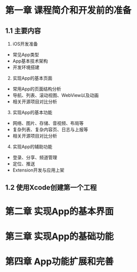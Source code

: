 # 第一章 课程简介和开发前的准备
## 1.1 主要内容
1. iOS开发准备
* 常见App类型
* App基本技术架构
* 开发环境搭建
2. 实现App的基本页面
* 常用App的页面结构分析
* 导航、列表、滚动视图、WebView以及动画
* 相关开源项目对比分析
3. 实现App的基本功能
* 网络、图片、存储、音视频、布局等
* 复杂列表、复杂内容页、日志与上报等
* 相关开源项目对比分析
4. 实现App的辅助功能
* 登录、分享、频道管理
* 定位、推送
* Extension开发与应用上架
## 1.2 使用Xcode创建第一个工程
# 第二章 实现App的基本界面
# 第三章 实现App的基础功能
# 第四章 App功能扩展和完善

